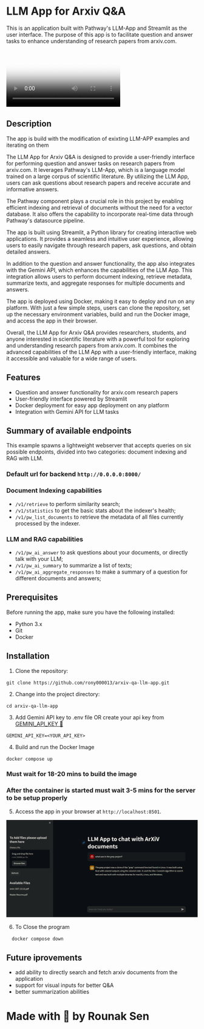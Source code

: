 # LLM App for Arxiv Q&A

This is an application built with Pathway's LLM-App and Streamlit as the user interface. The purpose of this app is to facilitate question and answer tasks to enhance understanding of research papers from arxiv.com.

<video controls poster="image.png" >
  <source src="video.mp4" type="video/mp4">
  Your browser does not support the video tag.
</video> 

## Description

The app is build with the modification of exixting LLM-APP examples and iterating on them

The LLM App for Arxiv Q&A is designed to provide a user-friendly interface for performing question and answer tasks on research papers from arxiv.com. It leverages Pathway's LLM-App, which is a language model trained on a large corpus of scientific literature. By utilizing the LLM App, users can ask questions about research papers and receive accurate and informative answers.

The Pathway component plays a crucial role in this project by enabling efficient indexing and retrieval of documents without the need for a vector database. It also offers the capability to incorporate real-time data through Pathway's datasource pipeline.

The app is built using Streamlit, a Python library for creating interactive web applications. It provides a seamless and intuitive user experience, allowing users to easily navigate through research papers, ask questions, and obtain detailed answers.

In addition to the question and answer functionality, the app also integrates with the Gemini API, which enhances the capabilities of the LLM App. This integration allows users to perform document indexing, retrieve metadata, summarize texts, and aggregate responses for multiple documents and answers.

The app is deployed using Docker, making it easy to deploy and run on any platform. With just a few simple steps, users can clone the repository, set up the necessary environment variables, build and run the Docker image, and access the app in their browser.

Overall, the LLM App for Arxiv Q&A provides researchers, students, and anyone interested in scientific literature with a powerful tool for exploring and understanding research papers from arxiv.com. It combines the advanced capabilities of the LLM App with a user-friendly interface, making it accessible and valuable for a wide range of users.


## Features

- Question and answer functionality for arxiv.com research papers
- User-friendly interface powered by Streamlit
- Docker deployment for easy app deployment on any platform
- Integration with Gemini API for LLM tasks

## Summary of available endpoints

This example spawns a lightweight webserver that accepts queries on six possible endpoints, divided into two categories: document indexing and RAG with LLM.
### Default url for backend `http://0.0.0.0:8000/`

### Document Indexing capabilities
- `/v1/retrieve` to perform similarity search;
- `/v1/statistics` to get the basic stats about the indexer's health;
- `/v1/pw_list_documents` to retrieve the metadata of all files currently processed by the indexer.

### LLM and RAG capabilities
- `/v1/pw_ai_answer` to ask questions about your documents, or directly talk with your LLM;
- `/v1/pw_ai_summary` to summarize a list of texts;
- `/v1/pw_ai_aggregate_responses` to make a summary of a question for different documents and answers;

## Prerequisites

Before running the app, make sure you have the following installed:

- Python 3.x
- Git
- Docker

## Installation

1. Clone the repository:

  ``` 'bash
  git clone https://github.com/rony000013/arxiv-qa-llm-app.git
  ```

2. Change into the project directory:

  ``` 'bash
  cd arxiv-qa-llm-app
  ```

3. Add Gemini API key to .env file OR create your api key from [GEMINI_API_KEY 🔑]("https://makersuite.google.com/app/apikey")
  ```
  GEMINI_API_KEY=<YOUR_API_KEY>
  ``` 

4. Build and run the Docker Image

  ``` 'bash
  docker compose up
  ```
  
  ### **Must wait for 18-20 mins to build the image**

  ### **After the container is started must wait 3-5 mins for the server to be setup properly**

5. Access the app in your browser at `http://localhost:8501`.

![image view of site](image.png)

6. To Close the program 
  ``` 'bash
    docker compose down
  ```


## Future iprovements 
  - add ability to directly search and fetch arxiv documents from the application
  - support for visual inputs for better Q&A
  - better summarization abilities

# Made with 🖤 by Rounak Sen